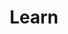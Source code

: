 ---
layout: theme
name: education
title: Learn
image: education.png
description: Without a community of data consumers, or the support of data producers, open data won't become part of the national discourse. We want all South Africans to be able to take one or more datasets, understand their significance, and use that data for social change. Take a look at <a href="/tools/youthexplorer.html">Youth Explorer</a>. It profiles the situation of young people and the contexts in which they live. You can explore and download the data and see for yourself how much you can learn about South African youth using data.
---